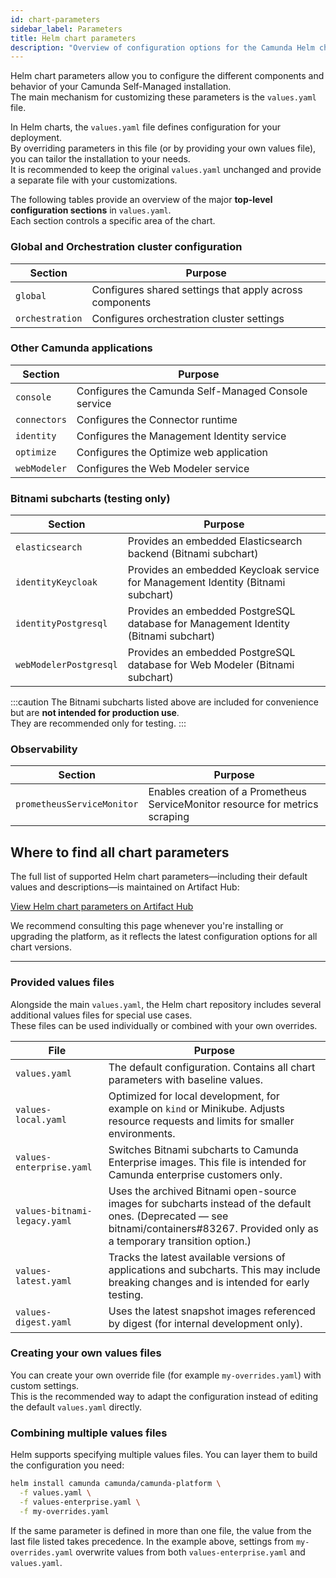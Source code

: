 ```yaml
---
id: chart-parameters
sidebar_label: Parameters
title: Helm chart parameters
description: "Overview of configuration options for the Camunda Helm chart"
---
```


Helm chart parameters allow you to configure the different components and behavior of your Camunda Self-Managed installation.  
The main mechanism for customizing these parameters is the `values.yaml` file.

In Helm charts, the `values.yaml` file defines configuration for your deployment.  
By overriding parameters in this file (or by providing your own values file), you can tailor the installation to your needs.  
It is recommended to keep the original `values.yaml` unchanged and provide a separate file with your customizations.

The following tables provide an overview of the major **top-level configuration sections** in `values.yaml`.  
Each section controls a specific area of the chart.

### Global and Orchestration cluster configuration

| Section         | Purpose                                                 |
| --------------- | ------------------------------------------------------- |
| `global`        | Configures shared settings that apply across components |
| `orchestration` | Configures orchestration cluster settings               |

### Other Camunda applications

| Section      | Purpose                                             |
| ------------ | --------------------------------------------------- |
| `console`    | Configures the Camunda Self-Managed Console service |
| `connectors` | Configures the Connector runtime                    |
| `identity`   | Configures the Management Identity service          |
| `optimize`   | Configures the Optimize web application             |
| `webModeler` | Configures the Web Modeler service                  |

### Bitnami subcharts (testing only)

| Section                | Purpose                                                                             |
| ---------------------- | ----------------------------------------------------------------------------------- |
| `elasticsearch`        | Provides an embedded Elasticsearch backend (Bitnami subchart)                       |
| `identityKeycloak`     | Provides an embedded Keycloak service for Management Identity (Bitnami subchart)    |
| `identityPostgresql`   | Provides an embedded PostgreSQL database for Management Identity (Bitnami subchart) |
| `webModelerPostgresql` | Provides an embedded PostgreSQL database for Web Modeler (Bitnami subchart)         |

:::caution
The Bitnami subcharts listed above are included for convenience but are **not intended for production use**.  
They are recommended only for testing.
:::

### Observability

| Section                    | Purpose                                                                       |
| -------------------------- | ----------------------------------------------------------------------------- |
| `prometheusServiceMonitor` | Enables creation of a Prometheus ServiceMonitor resource for metrics scraping |

## Where to find all chart parameters

The full list of supported Helm chart parameters—including their default values and descriptions—is maintained on Artifact Hub:

[View Helm chart parameters on Artifact Hub](https://artifacthub.io/packages/helm/camunda/camunda-platform/#parameters)

We recommend consulting this page whenever you're installing or upgrading the platform, as it reflects the latest configuration options for all chart versions.

---

### Provided values files

Alongside the main `values.yaml`, the Helm chart repository includes several additional values files for special use cases.  
These files can be used individually or combined with your own overrides.

| File                         | Purpose                                                                                                                                                                              |
| ---------------------------- | ------------------------------------------------------------------------------------------------------------------------------------------------------------------------------------ |
| `values.yaml`                | The default configuration. Contains all chart parameters with baseline values.                                                                                                       |
| `values-local.yaml`          | Optimized for local development, for example on `kind` or Minikube. Adjusts resource requests and limits for smaller environments.                                                   |
| `values-enterprise.yaml`     | Switches Bitnami subcharts to Camunda Enterprise images. This file is intended for Camunda enterprise customers only.                                                                |
| `values-bitnami-legacy.yaml` | Uses the archived Bitnami open-source images for subcharts instead of the default ones. (Deprecated — see bitnami/containers#83267. Provided only as a temporary transition option.) |
| `values-latest.yaml`         | Tracks the latest available versions of applications and subcharts. This may include breaking changes and is intended for early testing.                                             |
| `values-digest.yaml`         | Uses the latest snapshot images referenced by digest (for internal development only).                                                                                                |

### Creating your own values files

You can create your own override file (for example `my-overrides.yaml`) with custom settings.  
This is the recommended way to adapt the configuration instead of editing the default `values.yaml` directly.

### Combining multiple values files

Helm supports specifying multiple values files. You can layer them to build the configuration you need:

```bash
helm install camunda camunda/camunda-platform \
  -f values.yaml \
  -f values-enterprise.yaml \
  -f my-overrides.yaml
```

If the same parameter is defined in more than one file, the value from the last file listed takes precedence.
In the example above, settings from `my-overrides.yaml` overwrite values from both `values-enterprise.yaml` and `values.yaml`.

